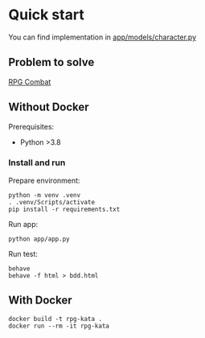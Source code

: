 # Quick start

You can find implementation in [app/models/character.py](./app/models/character.py)

## Problem to solve

[RPG Combat](RPG%20Combat.md)

## Without Docker

Prerequisites:

- Python >3.8

### Install and run

Prepare environment:

    python -m venv .venv
    . .venv/Scripts/activate
    pip install -r requirements.txt

Run app:

    python app/app.py

Run test:

    behave
    behave -f html > bdd.html

## With Docker

    docker build -t rpg-kata .
    docker run --rm -it rpg-kata

